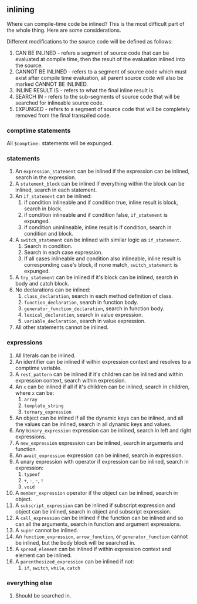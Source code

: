 ## inlining

Where can compile-time code be inlined?
This is the most difficult part of the whole thing.
Here are some considerations.

Different modifications to the source code will be defined as follows:

1. CAN BE INLINED - refers a segment of source code that can be evaluated at compile time, then the result of the evaluation inlined into the source.
1. CANNOT BE INLINED - refers to a segment of source code which must exist after compile time evaluation, all parent source code will also be marked CANNOT BE INLINED.
1. INLINE RESULT IS - refers to what the final inline result is.
1. SEARCH IN - refers to the sub-segments of source code that will be searched for inlineable source code.
1. EXPUNGED - refers to a segment of source code that will be completely removed from the final transpiled code.

### comptime statements

All `$comptime:` statements will be expunged.

### statements

1. An `expression_statement` can be inlined if the expression can be inlined, search in the expression.
1. A `statement_block` can be inlined if everything within the block can be inlined, search in each statement.
1. An `if_statement` can be inlined:
   1. if condition inlineable and if condition true, inline result is block, search in block.
   1. if condition inlineable and if condition false, `if_statement` is expunged.
   1. if condition uninlineable, inline result is if condition, search in condition and block.
1. A `switch_statement` can be inlined with similar logic as `if_statement`.
   1. Search in condition.
   1. Search in each case expression.
   1. If all cases inlineable and condition also inlineable, inline result is corresponding case's block, if none match, `switch_statement` is expunged.
1. A `try_statement` can be inlined if it's block can be inlined, search in body and catch block.
1. No declarations can be inlined:
   1. `class_declaration`, search in each method definition of class.
   1. `function_declaration`, search in function body.
   1. `generator_function_declaration`, search in function body.
   1. `lexical_declaration`, search in value expression.
   1. `variable_declaration`, search in value expression.
1. All other statements cannot be inlined.

### expressions

1. All literals can be inlined.
1. An identifier can be inlined if within expression context and resolves to a comptime variable.
1. A `rest_pattern` can be inlined if it's children can be inlined and within expression context, search within expression.
1. An `x` can be inlined if all if it's children can be inlined, search in children, where `x` can be:
   1. `array`
   1. `template_string`
   1. `ternary_expression`
1. An object can be inlined if all the dynamic keys can be inlined, and all the values can be inlined, search in all dynamic keys and values.
1. Any `binary_expression` expression can be inlined, search in left and right expressions.
1. A `new_expression` expression can be inlined, search in arguments and function.
1. An `await_expression` expression can be inlined, search in expression.
1. A unary expression with operator if expression can be inlined, search in expression:
   1. `typeof`
   1. `+`, `-`, `~`, `!`
   1. `void`
1. A `member_expression` operator if the object can be inlined, search in object.
1. A `subscript_expression` can be inlined if subscript expression and object can be inlined, search in object and subscript expression.
1. A `call_expression` can be inlined if the function can be inlined and so can all the arguments, search in function and argument expressions.
1. A `super` cannot be inlined.
1. An `function_expression`, `arrow_function`, or `generator_function` cannot be inlined, but the body block will be searched in.
1. A `spread_element` can be inlined if within expression context and element can be inlined.
1. A `parenthesized_expression` can be inlined if not:
   1. `if`, `switch`, `while`, `catch`

### everything else

1. Should be searched in.

